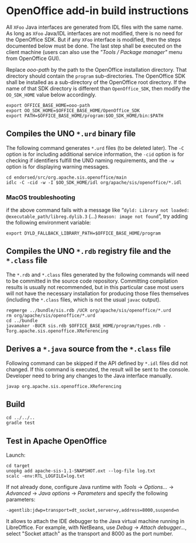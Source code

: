 # OpenOffice add-in build instructions

All `XFoo` Java interfaces are generated from IDL files with the same name.
As long as `XFoo` Java/IDL interfaces are not modified, there is no need for the OpenOffice SDK.
But if any `XFoo` interface is modified, then the steps documented below must be done.
The last step shall be executed on the client machine
(users can also use the _"Tools / Package manager"_ menu from OpenOffice GUI).

Replace _ooo-path_ by the path to the OpenOffice installation directory.
That directory should contain the `program` sub-directories.
The OpenOffice SDK shall be installed as a sub-directory of the OpenOffice root directory.
If the name of that SDK directory is different than `OpenOffice_SDK`,
then modify the `OO_SDK_HOME` value below accordingly.

```
export OFFICE_BASE_HOME=ooo-path
export OO_SDK_HOME=$OFFICE_BASE_HOME/OpenOffice_SDK
export PATH=$OFFICE_BASE_HOME/program:$OO_SDK_HOME/bin:$PATH
```


## Compiles the UNO `*.urd` binary file

The following command generates `*.urd` files (to be deleted later).
The `-C` option is for including additional service information,
the `-cid` option is for checking if identifiers fulfill the UNO naming requirements, and
the `-w` option is for displaying warning messages.

```
cd endorsed/src/org.apache.sis.openoffice/main
idlc -C -cid -w -I $OO_SDK_HOME/idl org/apache/sis/openoffice/*.idl
```


### MacOS troubleshooting

if the above command fails with a message like “`dyld: Library not loaded: @executable_path/libreg.dylib.3`
(…) `Reason: image not found`”, try adding the following environment variable:

```
export DYLD_FALLBACK_LIBRARY_PATH=$OFFICE_BASE_HOME/program
```


## Compiles the UNO `*.rdb` registry file and the `*.class` file

The `*.rdb` and `*.class` files generated by the following commands
will need to be committed in the source code repository.
Committing compilation results is usually not recommended, but in this particular case
most users will not have the necessary installation for producing those files themselves
(including the `*.class` files, which is not the usual `javac` output).

```
regmerge ../bundle/sis.rdb /UCR org/apache/sis/openoffice/*.urd
rm org/apache/sis/openoffice/*.urd
cd ../bundle
javamaker -BUCR sis.rdb $OFFICE_BASE_HOME/program/types.rdb -Torg.apache.sis.openoffice.XReferencing
```


## Derives a `*.java` source from the `*.class` file

Following command can be skipped if the API defined by `*.idl` files did not changed.
If this command is executed, the result will be sent to the console.
Developer need to bring any changes to the Java interface manually.

```
javap org.apache.sis.openoffice.XReferencing
```


## Build

```
cd ../../..
gradle test
```


## Test in Apache OpenOffice

Launch:

```
cd target
unopkg add apache-sis-1.1-SNAPSHOT.oxt --log-file log.txt
scalc -env:RTL_LOGFILE=log.txt
```

If not already done, configure Java runtime with
_Tools_ → _Options…_ → _Advanced_ → _Java options_ → _Parameters_
and specify the following parameters:

```
-agentlib:jdwp=transport=dt_socket,server=y,address=8000,suspend=n
```

It allows to attach the IDE debugger to the Java virtual machine running in LibreOffice.
For example, with NetBeans, use _Debug_ → _Attach debugger…_,
select "Socket attach" as the transport and 8000 as the port number.

